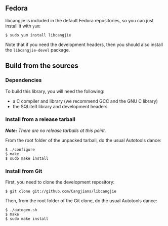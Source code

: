 ## Fedora

libcangjie is included in the default Fedora repositories, so you can just
install it with `yum`:
```
$ sudo yum install libcangjie
```

Note that if you need the development headers, then you should also install
the `libcangjie-devel` package.

## Build from the sources

### Dependencies

To build this library, you will need the following:

* a C compiler and library (we recommend GCC and the GNU C library)
* the SQLite3 library and development headers

### Install from a release tarball

_**Note:** There are no release tarballs at this point._

From the root folder of the unpacked tarball, do the usual Autotools dance:

```
$ ./configure
$ make
$ sudo make install
```

### Install from Git

First, you need to clone the development repository:

```
$ git clone git://github.com/Cangjians/libcangjie
```

Then, from the root folder of the Git clone, do the usual Autotools dance:

```
$ ./autogen.sh
$ make
$ sudo make install
```
